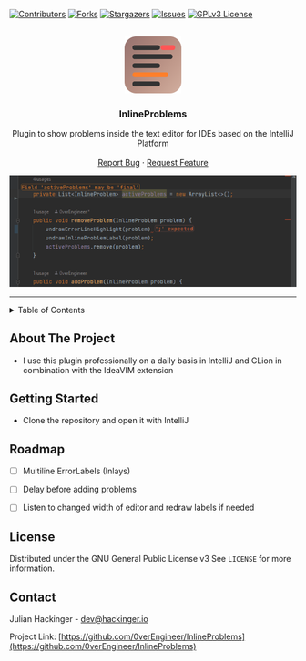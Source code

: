 <div id="top"></div>


<!-- PROJECT SHIELDS -->
[![Contributors][contributors-shield]][contributors-url]
[![Forks][forks-shield]][forks-url]
[![Stargazers][stars-shield]][stars-url]
[![Issues][issues-shield]][issues-url]
[![GPLv3 License][license-shield]][license-url]



<!-- PROJECT LOGO -->
<br />
<div align="center">
  <a href="https://github.com/0verEngineer/InlineProblems">
    <img src="src/main/resources/META-INF/pluginIcon.svg" alt="Logo" width="100" height="100">
  </a>

<h3 align="center">InlineProblems</h3>

  <p align="center">
    Plugin to show problems inside the text editor for IDEs based on the IntelliJ Platform
    <br />
    <br />
    <a href="https://github.com/0verEngineer/InlineProblems/issues">Report Bug</a>
    ·
    <a href="https://github.com/0verEngineer/InlineProblems/issues">Request Feature</a>
  </p>
</div>

![GIF](https://github.com/0verEngineer/InlineProblems/blob/main/resources/gif1.gif?raw=true)

---


<!-- TABLE OF CONTENTS -->
<details>
  <summary>Table of Contents</summary>
  <ol>
    <li>
      <a href="#about-the-project">About The Project</a>
    </li>
    <li>
      <a href="#getting-started">Getting Started</a>
    </li>
    <li><a href="#roadmap">Roadmap</a></li>
    <li><a href="#license">License</a></li>
    <li><a href="#contact">Contact</a></li>
  </ol>
</details>



<!-- ABOUT THE PROJECT -->
## About The Project

- I use this plugin professionally on a daily basis in IntelliJ and CLion in combination with the IdeaVIM extension



<!-- GETTING STARTED -->
## Getting Started

- Clone the repository and open it with IntelliJ




<!-- ROADMAP -->
## Roadmap

- [ ] Multiline ErrorLabels (Inlays)
- [ ] Delay before adding problems
- [ ] Listen to changed width of editor and redraw labels if needed




<!-- LICENSE -->
## License

Distributed under the GNU General Public License v3 See `LICENSE` for more information.
  


<!-- CONTACT -->
## Contact

Julian Hackinger - dev@hackinger.io

Project Link: [https://github.com/0verEngineer/InlineProblems](https://github.com/0verEngineer/InlineProblems)



<!-- MARKDOWN LINKS & IMAGES -->
[contributors-shield]: https://img.shields.io/github/contributors/0verEngineer/InlineProblems.svg?style=for-the-badge
[contributors-url]: https://github.com/0verEngineer/InlineProblems/graphs/contributors
[forks-shield]: https://img.shields.io/github/forks/0verEngineer/InlineProblems.svg?style=for-the-badge
[forks-url]: https://github.com/0verEngineer/InlineProblems/network/members
[stars-shield]: https://img.shields.io/github/stars/0verEngineer/InlineProblems.svg?style=for-the-badge
[stars-url]: https://github.com/0verEngineer/InlineProblems/stargazers
[issues-shield]: https://img.shields.io/github/issues/0verEngineer/InlineProblems.svg?style=for-the-badge
[issues-url]: https://github.com/0verEngineer/InlineProblems/issues
[license-shield]: https://img.shields.io/github/license/0verEngineer/InlineProblems.svg?style=for-the-badge
[license-url]: https://github.com/0verEngineer/InlineProblems/blob/master/LICENSE.txt
